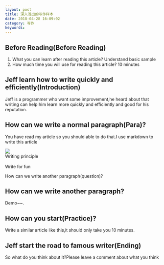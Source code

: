 ```yaml
---
layout: post
title: 深入浅出的写作样本
date: 2018-04-28 16:09:02
category: 写作
keywords:
---
```


## Before Reading(Before Reading)

1.  What you can learn after reading this article?
    Understand basic sample
2.  How much time you will use for reading this article?
    10 minutes

## Jeff learn how to write quickly and efficiently(Introduction)

Jeff is a programmer who want some improvement,he heard about that writing can help him learn more quickly and efficiently and good for his reputation.

## How can we write a normal paragraph(Para)?

You have read my article so you should able to do that.I use markdown to write this article

<div class="minipic-container">
<img class="minipic" src="/blog_accessary/writing_common_accessary/principle.jpg" />
<div class="minitext-container">
<div class="minipic-title">Writing principle</div><br />
<div class="minipic-content">Write for fun</div>
</div>
</div>

How can we write another paragraph(question)?

## How can we write another paragraph?

Demo~~.

## How can you start(Practice)?

Write a similar article like this,it should only take you 10 minutes.

## Jeff start the road to famous writer(Ending)

So what do you think about it?Please leave a comment about what you think
